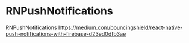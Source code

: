 # RNPushNotifications
RNPushNotifications https://medium.com/bouncingshield/react-native-push-notifications-with-firebase-d23ed0dfb3ae
